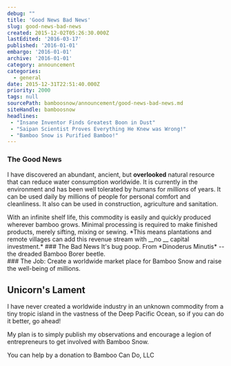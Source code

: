 ```yaml
---
debug: ""
title: 'Good News Bad News'
slug: good-news-bad-news
created: 2015-12-02T05:26:30.000Z
lastEdited: '2016-03-17'
published: '2016-01-01'
embargo: '2016-01-01'
archive: '2016-01-01'
category: announcement
categories:
  - general
date: 2015-12-31T22:51:40.000Z
priority: 2000
tags: null
sourcePath: bamboosnow/announcement/good-news-bad-news.md
siteHandle: bamboosnow
headlines:
 - "Insane Inventor Finds Greatest Boon in Dust"
 - "Saipan Scientist Proves Everything He Knew was Wrong!"
 - "Bamboo Snow is Purified Bamboo!"
---
```

### The Good News
I have discovered an abundant, ancient, but **overlooked** natural resource that can reduce water consumption worldwide. It is currently in the environment and has been well tolerated by humans for *millions* of years. It can be used daily by millions of people for personal comfort and cleanliness.  It also can be used in construction, agriculture and sanitation.

  <div class="siteInvitation"></div>
With an infinite shelf life, this commodity is easily and quickly produced wherever bamboo grows. Minimal processing is required to make finished products, merely sifting, mixing or sewing. *This means plantations and remote villages can add this revenue stream with __no __ capital investment.*
### The Bad News
<!-- more -->
It's bug poop.  From *Dinoderus Minutis* -- the dreaded Bamboo Borer beetle.
  <div class="siteInvitation"></div>
### The Job:
Create a worldwide market place for Bamboo Snow and raise the well-being of millions.

## Unicorn's Lament
I have never created a worldwide industry in an unknown commodity from a tiny tropic island in the vastness of the Deep Pacific Ocean, so if you can do it better, go ahead!

My plan is to simply publish my observations and encourage a legion of entrepreneurs to get involved with Bamboo Snow.

You can help by a donation to Bamboo Can Do, LLC
